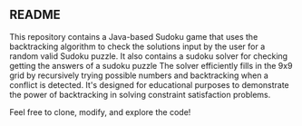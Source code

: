## README

This repository contains a Java-based Sudoku game that uses the backtracking algorithm to check the solutions input by the user for a random valid Sudoku puzzle. It also contains a sudoku solver for checking getting the answers of a sudoku puzzle
The solver efficiently fills in the 9x9 grid by recursively trying possible numbers and backtracking when a conflict is detected. It's designed for educational purposes to demonstrate the power of backtracking in solving constraint satisfaction problems. 

Feel free to clone, modify, and explore the code!
